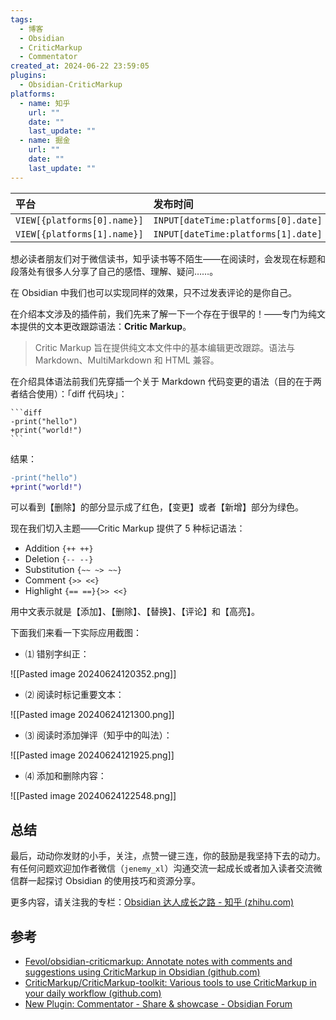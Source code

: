 ```yaml
---
tags:
  - 博客
  - Obsidian
  - CriticMarkup
  - Commentator
created_at: 2024-06-22 23:59:05
plugins:
  - Obsidian-CriticMarkup
platforms:
  - name: 知乎
    url: ""
    date: ""
    last_update: ""
  - name: 掘金
    url: ""
    date: ""
    last_update: ""
---
```


| 平台                          | 发布时间                                | 更新时间                                       | 文章地址                           |
| :-------------------------- | :---------------------------------- | :----------------------------------------- | :----------------------------- |
| `VIEW[{platforms[0].name}]` | `INPUT[dateTime:platforms[0].date]` | `INPUT[dateTime:platforms[0].last_update]` | `INPUT[text:platforms[0].url]` |
| `VIEW[{platforms[1].name}]` | `INPUT[dateTime:platforms[1].date]` | `INPUT[dateTime:platforms[1].last_update]` | `INPUT[text:platforms[1].url]` |

想必读者朋友们对于微信读书，知乎读书等不陌生——在阅读时，会发现在标题和段落处有很多人分享了自己的感悟、理解、疑问……。

在 Obsidian 中我们也可以实现同样的效果，只不过发表评论的是你自己。

在介绍本文涉及的插件前，我们先来了解一下一个存在于很早的！——专门为纯文本提供的文本更改跟踪语法：**Critic Markup**。

>Critic Markup 旨在提供纯文本文件中的基本编辑更改跟踪。语法与 Markdown、MultiMarkdown 和 HTML 兼容。

在介绍具体语法前我们先穿插一个关于 Markdown 代码变更的语法（目的在于两者结合使用）：「diff 代码块」：

````
```diff
-print("hello")
+print("world!")
```
````

结果：

```diff
-print("hello")
+print("world!")
```

可以看到【删除】的部分显示成了红色，【变更】或者【新增】部分为绿色。

现在我们切入主题——Critic Markup 提供了 5 种标记语法：

- Addition `{++ ++}`
- Deletion `{-- --}`
- Substitution `{~~ ~> ~~}`
- Comment `{>> <<}`
- Highlight `{== ==}{>> <<}`

用中文表示就是【添加】、【删除】、【替换】、【评论】和【高亮】。

下面我们来看一下实际应用截图：

- ⑴ 错别字纠正：

![[Pasted image 20240624120352.png]]

- ⑵ 阅读时标记重要文本：

![[Pasted image 20240624121300.png]]

- ⑶ 阅读时添加弹评（知乎中的叫法）：

![[Pasted image 20240624121925.png]]

- ⑷ 添加和删除内容：

![[Pasted image 20240624122548.png]]

## 总结

最后，动动你发财的小手，关注，点赞一键三连，你的鼓励是我坚持下去的动力。有任何问题欢迎加作者微信（`jenemy_xl`）沟通交流一起成长或者加入读者交流微信群一起探讨 Obsidian 的使用技巧和资源分享。

更多内容，请关注我的专栏：[Obsidian 达人成长之路 - 知乎 (zhihu.com)](https://www.zhihu.com/column/c_1776563728286670848)

## 参考

- [Fevol/obsidian-criticmarkup: Annotate notes with comments and suggestions using CriticMarkup in Obsidian (github.com)](https://github.com/Fevol/obsidian-criticmarkup)
- [CriticMarkup/CriticMarkup-toolkit: Various tools to use CriticMarkup in your daily workflow (github.com)](https://github.com/CriticMarkup/CriticMarkup-toolkit)
- [New Plugin: Commentator - Share & showcase - Obsidian Forum](https://forum.obsidian.md/t/new-plugin-commentator/66013/16)